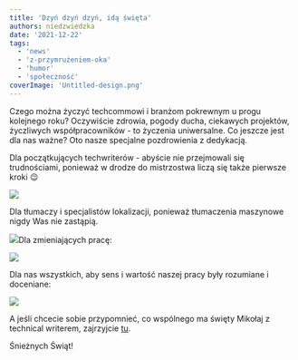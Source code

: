 ```yaml
---
title: 'Dzyń dzyń dzyń, idą święta'
authors: niedzwiedzka
date: '2021-12-22'
tags:
  - 'news'
  - 'z-przymrużeniem-oka'
  - 'humor'
  - 'społeczność'
coverImage: 'Untitled-design.png'
---
```


Czego można życzyć techcommowi i branżom pokrewnym u progu kolejnego roku?
Oczywiście zdrowia, pogody ducha, ciekawych projektów, życzliwych
współpracowników - to życzenia uniwersalne. Co jeszcze jest dla nas ważne? Oto
nasze specjalne pozdrowienia z dedykacją.

<!--truncate-->

Dla początkujących techwriterów - abyście nie przejmowali się trudnościami,
ponieważ w drodze do mistrzostwa liczą się także pierwsze kroki 😉

![](images/piesek-246x300.jpg)

Dla tłumaczy i specjalistów lokalizacji, ponieważ tłumaczenia maszynowe nigdy
Was nie zastąpią.

![](images/tlumoczenie.jpg)Dla zmieniających pracę:

![](images/nowapraca-300x268.jpg)

Dla nas wszystkich, aby sens i wartość naszej pracy były rozumiane i doceniane:

![](images/czytanie-300x300.jpg)

A jeśli chcecie sobie przypomnieć, co wspólnego ma święty Mikołaj z technical
writerem, zajrzyjcie
[tu](http://techwriter.pl/swiety-mikolaj-co-ma-wspolnego-z-technical-writerem/).

Śnieżnych Świąt!
